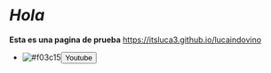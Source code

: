 # _Hola_
**Esta es una pagina de prueba**
https://itsluca3.github.io/lucaindovino

- ![#f03c15](https://via.placeholder.com/15/f03c15/000000?text=+)<button> Youtube
